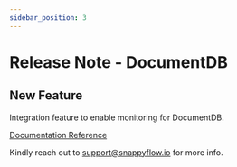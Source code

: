 ```yaml
---
sidebar_position: 3 
---
```

# Release Note - DocumentDB 

## New Feature

Integration feature to enable monitoring for DocumentDB.

[Documentation Reference](/docs/Integrations/docdb/)

Kindly reach out to [support@snappyflow.io](mailto:support@snappyflow.io) for more info.

